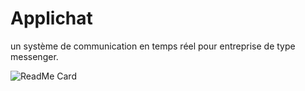 # Applichat
un système de communication en temps réel pour entreprise de type messenger.


![ReadMe Card](https://github-readme-stats.vercel.app/api/pin/?username=Diraneh&repo=Applichat)
